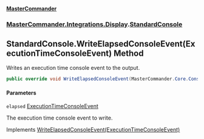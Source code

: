 #### [MasterCommander](MasterCommander.md 'MasterCommander')
### [MasterCommander.Integrations.Display](MasterCommander.md#MasterCommander.Integrations.Display 'MasterCommander.Integrations.Display').[StandardConsole](StandardConsole.md 'MasterCommander.Integrations.Display.StandardConsole')

## StandardConsole.WriteElapsedConsoleEvent(ExecutionTimeConsoleEvent) Method

Writes an execution time console event to the output.

```csharp
public override void WriteElapsedConsoleEvent(MasterCommander.Core.ConsoleEvents.ExecutionTimeConsoleEvent elapsed);
```
#### Parameters

<a name='MasterCommander.Integrations.Display.StandardConsole.WriteElapsedConsoleEvent(MasterCommander.Core.ConsoleEvents.ExecutionTimeConsoleEvent).elapsed'></a>

`elapsed` [ExecutionTimeConsoleEvent](ExecutionTimeConsoleEvent.md 'MasterCommander.Core.ConsoleEvents.ExecutionTimeConsoleEvent')

The execution time console event to write.

Implements [WriteElapsedConsoleEvent(ExecutionTimeConsoleEvent)](IConsole.WriteElapsedConsoleEvent(ExecutionTimeConsoleEvent).md 'MasterCommander.Core.Display.IConsole.WriteElapsedConsoleEvent(MasterCommander.Core.ConsoleEvents.ExecutionTimeConsoleEvent)')